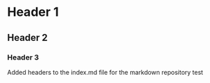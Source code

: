 # Header 1
## Header 2
### Header 3

Added headers to the index.md file for the markdown repository test
